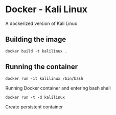 # Docker - Kali Linux

A dockerized version of Kali Linux

## Building the image

```docker build -t kalilinux .```

## Running the container

```docker run -it kalilinux /bin/bash```

Running Docker container and entering bash shell

```docker run -t -d kalilinux```

Create persistent container
